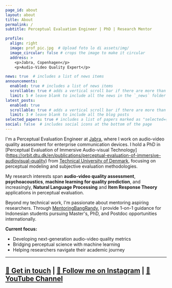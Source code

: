 ```yaml
---
page_id: about
layout: about
title: About
permalink: /
subtitle: Perceptual Evaluation Engineer | PhD | Research Mentor

profile:
  align: right
  image: prof_pic.jpg  # Upload foto lo di assets/img/
  image_circular: false # crops the image to make it circular
  address: >
    <p>Jabra, Copenhagen</p>
    <p>Audio-Video Quality Expert</p>

news: true  # includes a list of news items
announcements:
  enabled: true # includes a list of news items
  scrollable: true # adds a vertical scroll bar if there are more than 3 news items
  limit: 5 # leave blank to include all the news in the `_news` folder
latest_posts:
  enabled: true
  scrollable: true # adds a vertical scroll bar if there are more than 3 new posts items
  limit: 3 # leave blank to include all the blog posts
selected_papers: true # includes a list of papers marked as "selected={true}"
social: false  # includes social icons at the bottom of the page
---
```


I'm a Perceptual Evaluation Engineer at [Jabra](https://www.jabra.com/), where I work on audio-video quality assessment for enterprise communication devices. I hold a PhD in [Perceptual Evaluation of Immersive Audio-visual Technology] (https://orbit.dtu.dk/en/publications/perceptual-evaluation-of-immersive-audiovisual-quality) from [Technical University of Denmark](https://electro.dtu.dk/), focusing on perceptual modeling and subjective evaluation methodologies.

My research interests span **audio-video quality assessment**, **psychoacoustics**, **machine learning for quality prediction**, and increasingly, **Natural Language Processing** and **Item Response Theory** applications in perceptual evaluation.

Beyond my technical work, I'm passionate about mentoring aspiring researchers. Through [MentoringBangRandy](/mentoring/), I provide 1-on-1 guidance for Indonesian students pursuing Master's, PhD, and Postdoc opportunities internationally.

**Current focus:**
- Developing next-generation audio-video quality metrics
- Bridging perceptual science with machine learning
- Helping researchers navigate their academic journey

---

[📧 Get in touch](mailto:rffela@gn.com) | 
[📱 Follow me on Instagram](https://instagram.com/fransfela) | 
[🎥 YouTube Channel](https://www.youtube.com/@fransfela)
---
